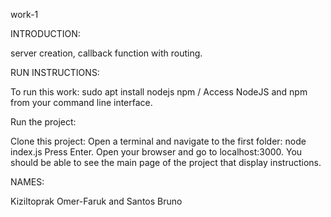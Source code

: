 work-1

INTRODUCTION:

server creation, callback function with routing.

RUN INSTRUCTIONS:


To run this work:
sudo apt install nodejs npm /
Access NodeJS and npm from your command line interface.

Run the project:

Clone this project:
Open a terminal and navigate to the first folder:
node index.js
Press Enter.
Open your browser and go to localhost:3000. You should be able to see the main page of the project that display instructions.

NAMES:

Kiziltoprak Omer-Faruk and Santos Bruno
